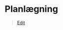 # Planlægning

> [Edit](https://github.com/FMDatahub/Portal/blob/main/docs/Moduler/Bygningssyn/Planlaegning.md)
